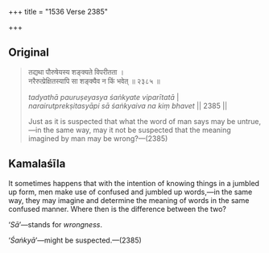 +++
title = "1536 Verse 2385"

+++
## Original 
>
> तद्यथा पौरुषेयस्य शङ्क्यते विपरीतता ।  
> नरैरुत्प्रेक्षितस्यापि सा शङ्क्यैव न किं भवेत् ॥ २३८५ ॥ 
>
> *tadyathā pauruṣeyasya śaṅkyate viparītatā* \|  
> *narairutprekṣitasyāpi sā śaṅkyaiva na kiṃ bhavet* \|\| 2385 \|\| 
>
> Just as it is suspected that what the word of man says may be untrue,—in the same way, may it not be suspected that the meaning imagined by man may be wrong?—(2385)



## Kamalaśīla

It sometimes happens that with the intention of knowing things in a jumbled up form, men make use of confused and jumbled up words,—in the same way, they may imagine and determine the meaning of words in the same confused manner. Where then is the difference between the two?

‘*Sā*’—stands for *wrongness*.

‘*Śaṅkyā*’—might be suspected.—(2385)


